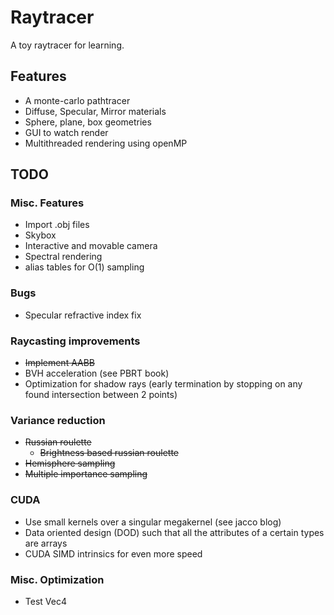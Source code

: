 # Raytracer

A toy raytracer for learning.

## Features
- A monte-carlo pathtracer
- Diffuse, Specular, Mirror materials
- Sphere, plane, box geometries
- GUI to watch render
- Multithreaded rendering using openMP

## TODO
### Misc. Features
- Import .obj files
- Skybox
- Interactive and movable camera
- Spectral rendering
- alias tables for O(1) sampling

### Bugs
- Specular refractive index fix

### Raycasting improvements
- ~~Implement AABB~~
- BVH acceleration (see PBRT book)
- Optimization for shadow rays (early termination by stopping on any found intersection between 2 points)

### Variance reduction
- ~~Russian roulette~~
  - ~~Brightness based russian roulette~~
- ~~Hemisphere sampling~~
- ~~Multiple importance sampling~~

### CUDA
- Use small kernels over a singular megakernel (see jacco blog)
- Data oriented design (DOD) such that all the attributes of a certain types are arrays
- CUDA SIMD intrinsics for even more speed

### Misc. Optimization
- Test Vec4
